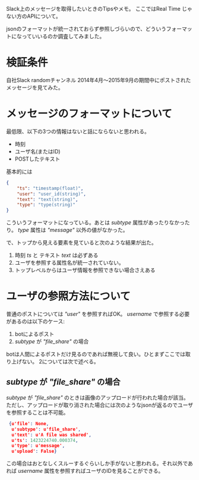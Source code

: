 Slack上のメッセージを取得したいときのTipsやメモ。
ここではReal Time じゃない方のAPIについて。

jsonのフォーマットが統一されておらず参照しづらいので、どういうフォーマットになっていいるのか調査してみました。		

# 検証条件
自社Slack randomチャンネル
2014年4月〜2015年9月の期間中にポストされたメッセージを見てみた。

# メッセージのフォーマットについて
最低限、以下の3つの情報はないと話にならないと思われる。

- 時刻
- ユーザ名(またはID)
- POSTしたテキスト

基本的には

```json
{
	"ts": "timestamp(float)",
	"user": "user_id(string)",
	"text": "text(string)",
	"type": "type(string)"
}
```

こういうフォーマットになっている。あとは _subtype_ 属性があったりなかったり。
_type_ 属性は _"message"_ 以外の値がなかった。

で、トップから見える要素を見ていると次のような結果が出た。

1. 時刻 _ts_ と テキスト _text_ は必ずある
2. ユーザを参照する属性名が統一されていない。
3. トップレベルからはユーザ情報を参照できない場合さえある

# ユーザの参照方法について
普通のポストについては _"user"_ を参照すればOK。
 _username_ で参照する必要があるのは以下のケース:

1. botによるポスト
2. _subtype_ が _"file_share"_ の場合

botは人間によるポストだけ見るのであれば無視して良い。ひとまずここでは取り上げない。
2については次で述べる。

## _subtype_ が _"file_share"_ の場合
_subtype_ が _"file_share"_ のときは画像のアップロードが行われた場合が該当。
ただし、アップロードが取り消された場合には次のようなjsonが返るのでユーザを参照することは不可能。

```json
 {u'file': None,
  u'subtype': u'file_share',
  u'text': u'A file was shared',
  u'ts': 1423224740.000374,
  u'type': u'message',
  u'upload': False}
```	

この場合はおとなしくスルーするぐらいしか手がないと思われる。それ以外であれば _username_ 属性を参照すればユーザのIDを見ることができる。
